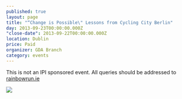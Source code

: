 ```yaml
---
published: true
layout: page
title: "“Change is Possible\" Lessons from Cycling City Berlin"
day: 2013-09-23T00:00:00.000Z
"close-date": 2013-09-22T00:00:00.000Z
location: Dublin
price: Paid
organizer: GDA Branch
category: events
---
```


This is not an IPI sponsored event. All queries should be addressed to [rainbowrun.ie](http://rainbowrun.ie "rainbowrun.ie")

![](/http://www.irishplanninginstitute.ie/uploads/images/YPN%20Rainbow%20Run.jpg)
